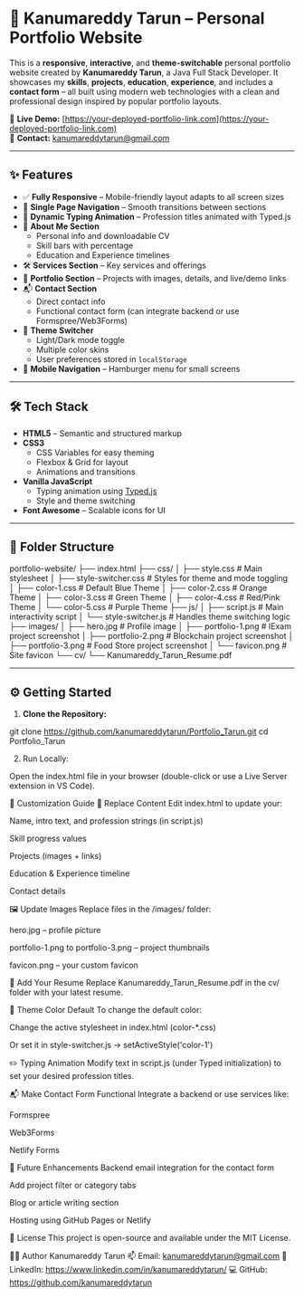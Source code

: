 # 💼 Kanumareddy Tarun – Personal Portfolio Website

This is a **responsive**, **interactive**, and **theme-switchable** personal portfolio website created by **Kanumareddy Tarun**, a Java Full Stack Developer. It showcases my **skills**, **projects**, **education**, **experience**, and includes a **contact form** – all built using modern web technologies with a clean and professional design inspired by popular portfolio layouts.

🔗 **Live Demo:** [https://your-deployed-portfolio-link.com](https://your-deployed-portfolio-link.com)  
📧 **Contact:** [kanumareddytarun@gmail.com](mailto:kanumareddytarun@gmail.com)


---

## ✨ Features

- ✅ **Fully Responsive** – Mobile-friendly layout adapts to all screen sizes
- 🔀 **Single Page Navigation** – Smooth transitions between sections
- 🎯 **Dynamic Typing Animation** – Profession titles animated with Typed.js
- 🧾 **About Me Section**
  - Personal info and downloadable CV
  - Skill bars with percentage
  - Education and Experience timelines
- 🛠️ **Services Section** – Key services and offerings
- 💼 **Portfolio Section** – Projects with images, details, and live/demo links
- 📬 **Contact Section**
  - Direct contact info
  - Functional contact form (can integrate backend or use Formspree/Web3Forms)
- 🎨 **Theme Switcher**
  - Light/Dark mode toggle
  - Multiple color skins
  - User preferences stored in `localStorage`
- 📱 **Mobile Navigation** – Hamburger menu for small screens

---

## 🛠️ Tech Stack

- **HTML5** – Semantic and structured markup
- **CSS3**
  - CSS Variables for easy theming
  - Flexbox & Grid for layout
  - Animations and transitions
- **Vanilla JavaScript**
  - Typing animation using [Typed.js](https://github.com/mattboldt/typed.js/)
  - Style and theme switching
- **Font Awesome** – Scalable icons for UI

---

## 📁 Folder Structure

portfolio-website/
├── index.html
├── css/
│ ├── style.css # Main stylesheet
│ ├── style-switcher.css # Styles for theme and mode toggling
│ ├── color-1.css # Default Blue Theme
│ ├── color-2.css # Orange Theme
│ ├── color-3.css # Green Theme
│ ├── color-4.css # Red/Pink Theme
│ └── color-5.css # Purple Theme
├── js/
│ ├── script.js # Main interactivity script
│ └── style-switcher.js # Handles theme switching logic
├── images/
│ ├── hero.jpg # Profile image
│ ├── portfolio-1.png # IExam project screenshot
│ ├── portfolio-2.png # Blockchain project screenshot
│ ├── portfolio-3.png # Food Store project screenshot
│ └── favicon.png # Site favicon
└── cv/
└── Kanumareddy_Tarun_Resume.pdf

---

## ⚙️ Getting Started

1. **Clone the Repository:**

git clone https://github.com/kanumareddytarun/Portfolio_Tarun.git
cd Portfolio_Tarun

2. Run Locally:

Open the index.html file in your browser (double-click or use a Live Server extension in VS Code).

🧩 Customization Guide
🔄 Replace Content
Edit index.html to update your:

Name, intro text, and profession strings (in script.js)

Skill progress values

Projects (images + links)

Education & Experience timeline

Contact details

🖼 Update Images
Replace files in the /images/ folder:

hero.jpg – profile picture

portfolio-1.png to portfolio-3.png – project thumbnails

favicon.png – your custom favicon

📄 Add Your Resume
Replace Kanumareddy_Tarun_Resume.pdf in the cv/ folder with your latest resume.

🎨 Theme Color Default
To change the default color:

Change the active stylesheet in index.html (color-*.css)

Or set it in style-switcher.js → setActiveStyle('color-1')

✏️ Typing Animation
Modify text in script.js (under Typed initialization) to set your desired profession titles.

📬 Make Contact Form Functional
Integrate a backend or use services like:

Formspree

Web3Forms

Netlify Forms

🚧 Future Enhancements
Backend email integration for the contact form

Add project filter or category tabs

Blog or article writing section

Hosting using GitHub Pages or Netlify

📄 License
This project is open-source and available under the MIT License.

👨‍💻 Author
Kanumareddy Tarun
📫 Email: kanumareddytarun@gmail.com
🔗 LinkedIn: https://www.linkedin.com/in/kanumareddytarun/
💻 GitHub:  https://github.com/kanumareddytarun



